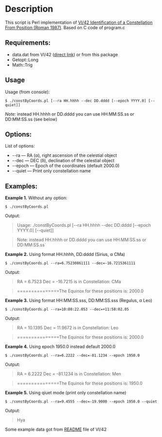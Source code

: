 Description
===========

This script is Perl implementation of [VI/42 Identification of a Constellation From Position (Roman 1987)](http://cdsarc.u-strasbg.fr/viz-bin/Cat?VI/42). Based on C code of program.c

Requirements:
-------------

* data.dat from VI/42 ([direct link](http://cdsarc.u-strasbg.fr/vizier/ftp/cats/VI/42/data.dat)) or from this package
* Getopt::Long
* Math::Trig
    
Usage
-----

Usage (from console):

    $ ./constByCoords.pl [--ra HH.hhhh --dec DD.dddd [--epoch YYYY.0] [--quiet]]

*Note:* instead HH.hhhh or DD.dddd you can use HH:MM:SS.ss or DD:MM:SS.ss (see below)

Options:
--------

List of options:

* --ra — RA (α), right ascension of the celestial object
* --dec — DEC (δ), declination of the celestial object
* --epoch — Epoch of the coordinates (default 2000.0)
* --quiet — Print only constellation name

Examples:
---------

**Example 1.** Without any option:

    $ ./constByCoords.pl

Output:

> Usage: ./constByCoords.pl [--ra HH.hhhh --dec DD.dddd [--epoch YYYY.0] [--quiet]]

> Note: instead HH.hhhh or DD.dddd you can use HH:MM:SS.ss or DD:MM:SS.ss`

**Example 2.** Using format HH.hhhh, DD.dddd (Sirius, α CMa)

    $ ./constByCoords.pl --ra=6.75230861111 --dec=-16.7215361111

Output:

>  RA =  6.7523 Dec = -16.7215  is in Constellation: CMa

> ===============The Equinox for these positions is: 2000.0

**Example 3.** Using format HH:MM:SS.sss, DD:MM:SS.sss (Regulus, α Leo)

    $ ./constByCoords.pl --ra=10:08:22.053 --dec=+11:58:02.05

Output:

> RA = 10.1395 Dec =  11.9672  is in Constellation: Leo

> ===============The Equinox for these positions is: 2000.0

**Example 4.** Using epoch 1950.0 instead default 2000.0

    $ ./constByCoords.pl --ra=6.2222 --dec=-81.1234 --epoch 1950.0

Output:

> RA =  6.2222 Dec = -81.1234  is in Constellation: Men

> ===============The Equinox for these positions is: 1950.0

**Example 5.** Using qiuet mode (print only constellation name)

    $ ./constByCoords.pl --ra=9.4555 --dec=-19.9000 --epoch 1950.0 --quiet

Output:

> Hya

Some example data got from [README](http://cdsarc.u-strasbg.fr/viz-bin/Cat?cat=VI%2F42&target=readme&) file of VI/42
